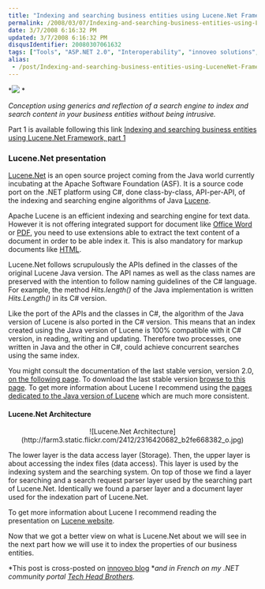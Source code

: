 ```yaml
---
title: "Indexing and searching business entities using Lucene.Net Framework, part 2"
permalink: /2008/03/07/Indexing-and-searching-business-entities-using-LuceneNet-Framework-part-2/
date: 3/7/2008 6:16:32 PM
updated: 3/7/2008 6:16:32 PM
disqusIdentifier: 20080307061632
tags: ["Tools", "ASP.NET 2.0", "Interoperability", "innoveo solutions", "C#", "Architecture", "Generics", "Reflection"]
alias:
 - /post/Indexing-and-searching-business-entities-using-LuceneNet-Framework-part-2.aspx/index.html
---
```

*![](http://farm3.static.flickr.com/2032/2105387404_33d2e9ed92_o.gif) *

*Conception using generics and reflection of a search engine to index and search content in your business entities without being intrusive.*
<!-- more -->

Part 1 is available following this link [Indexing and searching business entities using Lucene.Net Framework, part 1](http://weblogs.asp.net/lkempe/archive/2007/11/16/indexing-and-searching-business-entities-using-lucene-net-framework-part-1.aspx)

### Lucene.Net presentation

[Lucene.Net](http://incubator.apache.org/lucene.net/) is an open source project coming from the Java world currently incubating at the Apache Software Foundation (ASF). It is a source code port on the .NET platform using C#, done class-by-class, API-per-API, of the indexing and searching engine algorithms of Java [Lucene](http://lucene.apache.org/java/docs/index.html).  

Apache Lucene is an efficient indexing and searching engine for text data. However it is not offering integrated support for document like [Office Word](http://wiki.apache.org/lucene-java/LuceneFAQ#head-37523379241b88fd90bcd1de81b74e7ec8843f72) or [PDF](http://wiki.apache.org/lucene-java/LuceneFAQ#head-c45f8b25d786f4e384936fa93ce1137a23b7e422), you need to use extensions able to extract the text content of a document in order to be able index it. This is also mandatory for markup documents like [HTML](http://wiki.apache.org/lucene-java/LuceneFAQ#head-e7d23f91df094d7baeceb46b04d518dc426d7d2e).  

Lucene.Net follows scrupulously the APIs defined in the classes of the original Lucene Java version. The API names as well as the class names are preserved with the intention to follow naming guidelines of the C# language. For example, the method *Hits.length()* of the Java implementation is written *Hits.Length()* in its C# version.  

Like the port of the APIs and the classes in C#, the algorithm of the Java version of Lucene is also ported in the C# version. This means that an index created using the Java version of Lucene is 100% compatible with it C# version, in reading, writing and updating. Therefore two processes, one written in Java and the other in C#, could achieve concurrent searches using the same index.  

You might consult the documentation of the last stable version, version 2.0, [on the following page](http://incubator.apache.org/lucene.net/docs/2.0/Lucene.Net/). To download the last stable version [browse to this page](http://incubator.apache.org/lucene.net/download/). To get more information about Lucene I recommend using the [pages dedicated to the Java version of Lucene](http://lucene.apache.org/java/docs/index.html) which are much more consistent.  

#### Lucene.Net Architecture

 <center>![Lucene.Net Architecture](http://farm3.static.flickr.com/2412/2316420682_b2fe668382_o.jpg)</center> 

The lower layer is the data access layer (Storage). Then, the upper layer is about accessing the index files (data access). This layer is used by the indexing system and the searching system. On top of those we find a layer for searching and a search request parser layer used by the searching part of Lucene.Net. Identically we found a parser layer and a document layer used for the indexation part of Lucene.Net. 

To get more information about Lucene I recommend reading the presentation on [Lucene website](http://lucene.apache.org/java/docs/features.html).  

Now that we got a better view on what is Lucene.Net about we will see in the next part how we will use it to index the properties of our business entities.  

*This post is cross-posted on [innoveo blog](http://blog.innoveo.com/archive.aspx/2008/3/7/indexing-and-searching-business-entities-using-lucene-net-framework-part-2) **and in French on my .NET community portal *[*Tech Head Brothers*](http://www.techheadbrothers.com/Articles.aspx/indexer-rechercher-entites-metier-aide-framework-lucene-net)*.*
